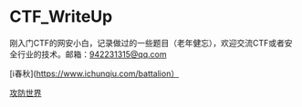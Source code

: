 # CTF_WriteUp

刚入门CTF的网安小白，记录做过的一些题目（老年健忘），欢迎交流CTF或者安全行业的技术。邮箱：942231315@qq.com

[i春秋](https://www.ichunqiu.com/battalion）

[攻防世界](https://adworld.xctf.org.cn/)

